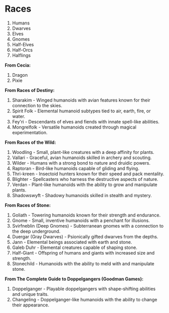 # Races

1. Humans
2. Dwarves
3. Elves
4. Gnomes
5. Half-Elves
6. Half-Orcs
7. Halflings

**From Cecia:**
1. Dragon
2. Pixie

**From Races of Destiny:**
1. Sharakim - Winged humanoids with avian features known for their connection to the skies.
2. Spirit Folk - Elemental humanoid subtypes tied to air, earth, fire, or water.
3. Fey'ri - Descendants of elves and fiends with innate spell-like abilities.
4. Mongrelfolk - Versatile humanoids created through magical experimentation.

**From Races of the Wild:**
1. Woodling - Small, plant-like creatures with a deep affinity for plants.
2. Vallari - Graceful, avian humanoids skilled in archery and scouting.
3. Wilder - Humans with a strong bond to nature and druidic powers.
4. Raptoran - Bird-like humanoids capable of gliding and flying.
5. Thri-kreen - Insectoid hunters known for their speed and pack mentality.
6. Blighter - Spellcasters who harness the destructive aspects of nature.
7. Verdan - Plant-like humanoids with the ability to grow and manipulate plants.
8. Shadowswyft - Shadowy humanoids skilled in stealth and mystery.

**From Races of Stone:**
1. Goliath - Towering humanoids known for their strength and endurance.
2. Gnome - Small, inventive humanoids with a penchant for illusions.
3. Svirfneblin (Deep Gnomes) - Subterranean gnomes with a connection to the deep underground.
4. Duergar (Gray Dwarves) - Psionically gifted dwarves from the depths.
5. Jann - Elemental beings associated with earth and stone.
6. Galeb Duhr - Elemental creatures capable of shaping stone.
7. Half-Giant - Offspring of humans and giants with increased size and strength.
8. Stonechild - Humanoids with the ability to meld with and manipulate stone.

**From The Complete Guide to Doppelgangers (Goodman Games):**
1. Doppelganger - Playable doppelgangers with shape-shifting abilities and unique traits.
2. Changeling - Doppelganger-like humanoids with the ability to change their appearance.
